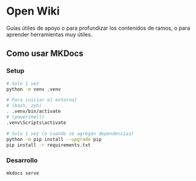 # Open Wiki

Guías útiles de apoyo o para profundizar los contenidos de ramos,
o para aprender herramientas muy útiles.

## Como usar MKDocs

### Setup

```sh
# Solo 1 vez
python -m venv .venv

# Para iniciar el entorno}
# (bash, zsh)
. .venv/bin/activate
# (powershell)
.venv\Scripts\activate

# Solo 1 vez (o cuando se agregan dependencias)
python -m pip install --upgrade pip
pip install -r requirements.txt
```

### Desarrollo

```sh
mkdocs serve
```

